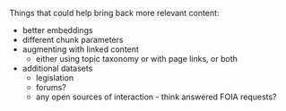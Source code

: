 Things that could help bring back more relevant content:

* better embeddings
* different chunk parameters
* augmenting with linked content
    * either using topic taxonomy or with page links, or both
* additional datasets
    * legislation
    * forums?
    * any open sources of interaction - think answered FOIA requests?
    
